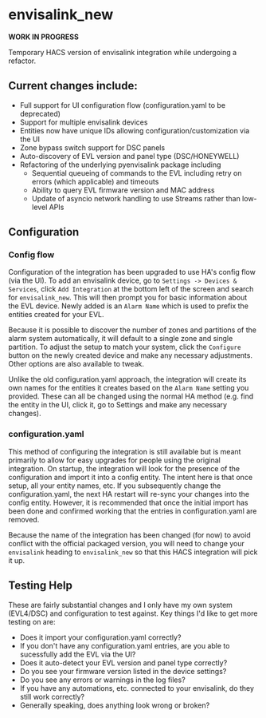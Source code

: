 # envisalink_new

**WORK IN PROGRESS**

Temporary HACS version of envisalink integration while undergoing a refactor.

## Current changes include:
* Full support for UI configuration flow (configuration.yaml to be deprecated)
* Support for multiple envisalink devices
* Entities now have unique IDs allowing configuration/customization via the UI
* Zone bypass switch support for DSC panels
* Auto-discovery of EVL version and panel type (DSC/HONEYWELL) 
* Refactoring of the underlying pyenvisalink package including
  * Sequential queueing of commands to the EVL including retry on errors (which applicable) and timeouts
  * Ability to query EVL firmware version and MAC address
  * Update of asyncio network handling to use Streams rather than low-level APIs

## Configuration

### Config flow

Configuration of the integration has been upgraded to use HA's config flow (via the UI).  To add an envisalink device, go to `Settings -> Devices & Services`, click `Add Integration` at the bottom left of the screen and search for `envisalink_new`.  This will then prompt you for basic information about the EVL device.  Newly added is an `Alarm Name` which is used to prefix the entities created for your EVL.

Because it is possible to discover the number of zones and partitions of the alarm system automatically, it will default to a single zone and single partition.  To adjust the setup to match your system, click the `Configure` button on the newly created device and make any necessary adjustments.  Other options are also available to tweak.

Unlike the old configuration.yaml approach, the integration will create its own names for the entities it creates based on the `Alarm Name` setting you provided.  These can all be changed using the normal HA method (e.g. find the entity in the UI, click it, go to Settings and make any necessary changes).

### configuration.yaml

This method of configuring the integration is still available but is meant primarily to allow for easy upgrades for people using the original integration.  On startup, the integration will look for the presence of the configuration and import it into a config entity.  The intent here is that once setup, all your entity names, etc.  If you subsequently change the configuration.yaml, the next HA restart will re-sync your changes into the config entity.  However, it is recommended that once the initial import has been done and confirmed working that the entries in configuration.yaml are removed.

Because the name of the integration has been changed (for now) to avoid conflict with the official packaged version, you will need to change your `envisalink` heading to `envisalink_new` so that this HACS integration will pick it up.

## Testing Help

These are fairly substantial changes and I only have my own system (EVL4/DSC) and configuration to test against.  Key things I'd like to get more testing on are:

* Does it import your configuration.yaml correctly?
* If you don't have any configuration.yaml entries, are you able to sucessfully add the EVL via the UI?
* Does it auto-detect your EVL version and panel type correctly?
* Do you see your firmware version listed in the device settings?  
* Do you see any errors or warnings in the log files?
* If you have any automations, etc. connected to your envisalink, do they still work correctly?
* Generally speaking, does anything look wrong or broken?

